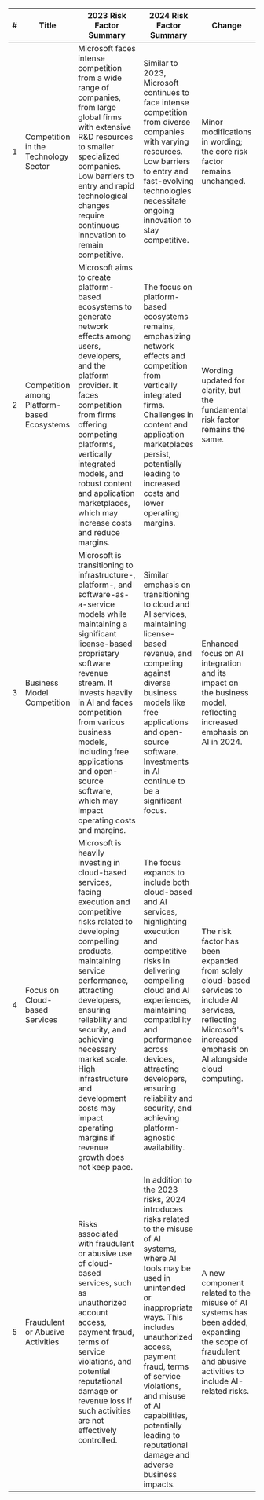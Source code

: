 | # | Title | 2023 Risk Factor Summary | 2024 Risk Factor Summary | Change |
|---|-------|---------------------------|---------------------------|--------|
| 1 | Competition in the Technology Sector | Microsoft faces intense competition from a wide range of companies, from large global firms with extensive R&D resources to smaller specialized companies. Low barriers to entry and rapid technological changes require continuous innovation to remain competitive. | Similar to 2023, Microsoft continues to face intense competition from diverse companies with varying resources. Low barriers to entry and fast-evolving technologies necessitate ongoing innovation to stay competitive. | Minor modifications in wording; the core risk factor remains unchanged. |
| 2 | Competition among Platform-based Ecosystems | Microsoft aims to create platform-based ecosystems to generate network effects among users, developers, and the platform provider. It faces competition from firms offering competing platforms, vertically integrated models, and robust content and application marketplaces, which may increase costs and reduce margins. | The focus on platform-based ecosystems remains, emphasizing network effects and competition from vertically integrated firms. Challenges in content and application marketplaces persist, potentially leading to increased costs and lower operating margins. | Wording updated for clarity, but the fundamental risk factor remains the same. |
| 3 | Business Model Competition | Microsoft is transitioning to infrastructure-, platform-, and software-as-a-service models while maintaining a significant license-based proprietary software revenue stream. It invests heavily in AI and faces competition from various business models, including free applications and open-source software, which may impact operating costs and margins. | Similar emphasis on transitioning to cloud and AI services, maintaining license-based revenue, and competing against diverse business models like free applications and open-source software. Investments in AI continue to be a significant focus. | Enhanced focus on AI integration and its impact on the business model, reflecting increased emphasis on AI in 2024. |
| 4 | Focus on Cloud-based Services | Microsoft is heavily investing in cloud-based services, facing execution and competitive risks related to developing compelling products, maintaining service performance, attracting developers, ensuring reliability and security, and achieving necessary market scale. High infrastructure and development costs may impact operating margins if revenue growth does not keep pace. | The focus expands to include both cloud-based and AI services, highlighting execution and competitive risks in delivering compelling cloud and AI experiences, maintaining compatibility and performance across devices, attracting developers, ensuring reliability and security, and achieving platform-agnostic availability. | The risk factor has been expanded from solely cloud-based services to include AI services, reflecting Microsoft's increased emphasis on AI alongside cloud computing. |
| 5 | Fraudulent or Abusive Activities | Risks associated with fraudulent or abusive use of cloud-based services, such as unauthorized account access, payment fraud, terms of service violations, and potential reputational damage or revenue loss if such activities are not effectively controlled. | In addition to the 2023 risks, 2024 introduces risks related to the misuse of AI systems, where AI tools may be used in unintended or inappropriate ways. This includes unauthorized access, payment fraud, terms of service violations, and misuse of AI capabilities, potentially leading to reputational damage and adverse business impacts. | A new component related to the misuse of AI systems has been added, expanding the scope of fraudulent and abusive activities to include AI-related risks.